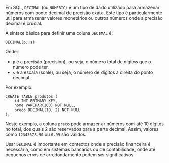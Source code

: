 Em SQL, `DECIMAL` (ou `NUMERIC`) é um tipo de dado utilizado para armazenar números com ponto decimal de precisão exata. Este tipo é particularmente útil para armazenar valores monetários ou outros números onde a precisão decimal é crucial.

A sintaxe básica para definir uma coluna `DECIMAL` é:
```
DECIMAL(p, s)
```

Onde:

- `p` é a precisão (precision), ou seja, o número total de dígitos que o número pode ter.
- `s` é a escala (scale), ou seja, o número de dígitos à direita do ponto decimal.

Por exemplo:

```
CREATE TABLE produtos (
    id INT PRIMARY KEY,
    nome VARCHAR(100) NOT NULL,
    preco DECIMAL(10, 2) NOT NULL
);
```

Neste exemplo, a coluna `preco` pode armazenar números com até 10 dígitos no total, dos quais 2 são reservados para a parte decimal. Assim, valores como `12345678.90` ou `0.99` são válidos.

Usar `DECIMAL` é importante em contextos onde a precisão financeira é necessária, como em sistemas bancários ou de contabilidade, onde até pequenos erros de arredondamento podem ser significativos.
